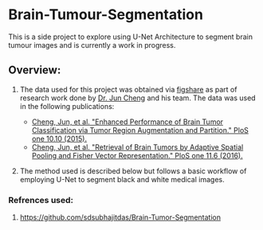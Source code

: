 # Brain-Tumour-Segmentation
This is a side project to explore using U-Net Architecture to segment brain tumour images and is currently a work in progress.

## Overview:
1. The data used for this project was obtained via [figshare](https://figshare.com/articles/dataset/brain_tumor_dataset/1512427) as part of research work done by [Dr. Jun Cheng](https://scholar.google.com/citations?user=e9yrvHEAAAAJ&hl=en) and his team. The data was used in the following publications:
   *  [Cheng, Jun, et al. "Enhanced Performance of Brain Tumor Classification via Tumor Region Augmentation and Partition." PloS one 10.10 (2015).](https://journals.plos.org/plosone/article?id=10.1371/journal.pone.0140381)
   *  [Cheng, Jun, et al. "Retrieval of Brain Tumors by Adaptive Spatial Pooling and Fisher Vector  Representation." PloS one 11.6 (2016).](https://journals.plos.org/plosone/article?id=10.1371/journal.pone.0157112)

3. The method used is described below but follows a basic workflow of employing U-Net to segment black and white medical images.

### Refrences used:
1. https://github.com/sdsubhajitdas/Brain-Tumor-Segmentation
